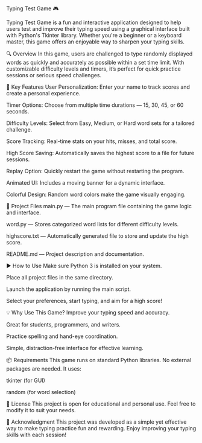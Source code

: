 Typing Test Game 🎮

Typing Test Game is a fun and interactive application designed to help users test and improve their typing speed using a graphical interface built with Python's Tkinter library. Whether you're a beginner or a keyboard master, this game offers an enjoyable way to sharpen your typing skills.


🔍 Overview
In this game, users are challenged to type randomly displayed words as quickly and accurately as possible within a set time limit. With customizable difficulty levels and timers, it’s perfect for quick practice sessions or serious speed challenges.


🎯 Key Features
User Personalization: Enter your name to track scores and create a personal experience.

Timer Options: Choose from multiple time durations — 15, 30, 45, or 60 seconds.

Difficulty Levels: Select from Easy, Medium, or Hard word sets for a tailored challenge.

Score Tracking: Real-time stats on your hits, misses, and total score.

High Score Saving: Automatically saves the highest score to a file for future sessions.

Replay Option: Quickly restart the game without restarting the program.

Animated UI: Includes a moving banner for a dynamic interface.

Colorful Design: Random word colors make the game visually engaging.


📁 Project Files
main.py — The main program file containing the game logic and interface.

word.py — Stores categorized word lists for different difficulty levels.

highscore.txt — Automatically generated file to store and update the high score.

README.md — Project description and documentation.


▶️ How to Use
Make sure Python 3 is installed on your system.

Place all project files in the same directory.

Launch the application by running the main script.

Select your preferences, start typing, and aim for a high score!


💡 Why Use This Game?
Improve your typing speed and accuracy.

Great for students, programmers, and writers.

Practice spelling and hand-eye coordination.

Simple, distraction-free interface for effective learning.


📦 Requirements
This game runs on standard Python libraries. No external packages are needed.
It uses:

tkinter (for GUI)

random (for word selection)


📜 License
This project is open for educational and personal use. Feel free to modify it to suit your needs.


🙌 Acknowledgment
This project was developed as a simple yet effective way to make typing practice fun and rewarding. Enjoy improving your typing skills with each session!
